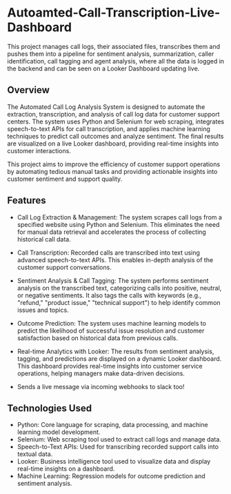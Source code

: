 # Autoamted-Call-Transcription-Live-Dashboard
This project manages call logs, their associated files, transcribes them and pushes them into a pipeline for sentiment analysis, summarization, caller identification, call tagging and agent analysis, where all the data is logged in the backend and can be seen on a Looker Dashboard updating live.

## Overview
The Automated Call Log Analysis System is designed to automate the extraction, transcription, and analysis of call log data for customer support centers. The system uses Python and Selenium for web scraping, integrates speech-to-text APIs for call transcription, and applies machine learning techniques to predict call outcomes and analyze sentiment. The final results are visualized on a live Looker dashboard, providing real-time insights into customer interactions.

This project aims to improve the efficiency of customer support operations by automating tedious manual tasks and providing actionable insights into customer sentiment and support quality.

## Features
- Call Log Extraction & Management: The system scrapes call logs from a specified website using Python and Selenium. This eliminates the need for manual data retrieval and accelerates the process of collecting historical call data.

- Call Transcription: Recorded calls are transcribed into text using advanced speech-to-text APIs. This enables in-depth analysis of the customer support conversations.

- Sentiment Analysis & Call Tagging: The system performs sentiment analysis on the transcribed text, categorizing calls into positive, neutral, or negative sentiments. It also tags the calls with keywords (e.g., "refund," "product issue," "technical support") to help identify common issues and topics.

- Outcome Prediction: The system uses machine learning models to predict the likelihood of successful issue resolution and customer satisfaction based on historical data from previous calls.

- Real-time Analytics with Looker: The results from sentiment analysis, tagging, and predictions are displayed on a dynamic Looker dashboard. This dashboard provides real-time insights into customer service operations, helping managers make data-driven decisions.

- Sends a live message via incoming webhooks to slack too!

## Technologies Used
- Python: Core language for scraping, data processing, and machine learning model development.
- Selenium: Web scraping tool used to extract call logs and manage data.
- Speech-to-Text APIs: Used for transcribing recorded support calls into textual data.
- Looker: Business intelligence tool used to visualize data and display real-time insights on a dashboard.
- Machine Learning: Regression models for outcome prediction and sentiment analysis.
